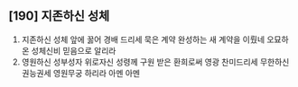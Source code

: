 ## [190] 지존하신 성체

1) 지존하신 성체 앞에 꿇어 경배 드리세 묵은 계약 완성하는 새 계약을 이뤘네 오묘하온 성체신비 믿음으로 알리라
2) 영원하신 성부성자 위로자신 성령께 구원 받은 환희로써 영광 찬미드리세 무한하신 권능권세 영원무궁 하리라 아멘 아멘

